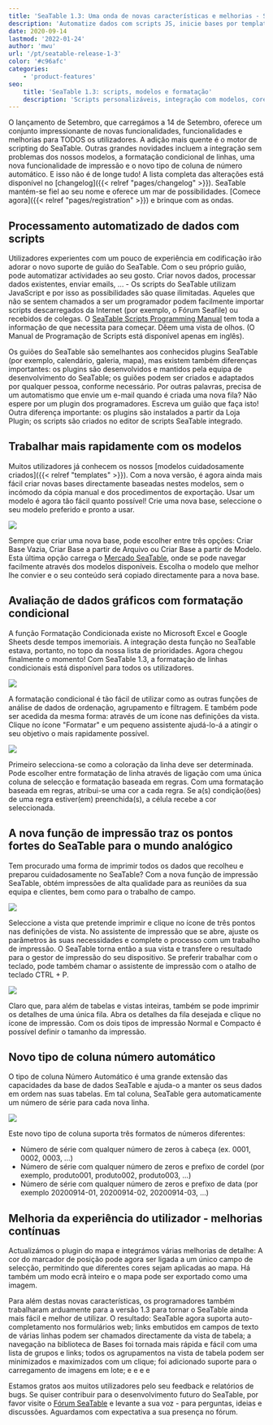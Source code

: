 ```yaml
---
title: 'SeaTable 1.3: Uma onda de novas características e melhorias - SeaTable'
description: 'Automatize dados com scripts JS, inicie bases por templates, formate linhas por condição, imprima tabelas/detalhes, numere registros automaticamente e aproveite novos recursos como autofill, URLs clicáveis, gestão de grupos e uploads em lote. Um update para times ágeis!'
date: 2020-09-14
lastmod: '2022-01-24'
author: 'mwu'
url: '/pt/seatable-release-1-3'
color: '#c96afc'
categories:
    - 'product-features'
seo:
    title: 'SeaTable 1.3: scripts, modelos e formatação'
    description: 'Scripts personalizáveis, integração com modelos, cores condicionais por linha, impressão avançada, autonumeração e mais… só no 1.3!'
---
```


O lançamento de Setembro, que carregámos a 14 de Setembro, oferece um conjunto impressionante de novas funcionalidades, funcionalidades e melhorias para TODOS os utilizadores. A adição mais quente é o motor de scripting do SeaTable. Outras grandes novidades incluem a integração sem problemas dos nossos modelos, a formatação condicional de linhas, uma nova funcionalidade de impressão e o novo tipo de coluna de número automático. E isso não é de longe tudo! A lista completa das alterações está disponível no [changelog]({{< relref "pages/changelog" >}}). SeaTable mantém-se fiel ao seu nome e oferece um mar de possibilidades. [Comece agora]({{< relref "pages/registration" >}}) e brinque com as ondas.

## Processamento automatizado de dados com scripts

Utilizadores experientes com um pouco de experiência em codificação irão adorar o novo suporte de guião do SeaTable. Com o seu próprio guião, pode automatizar actividades ao seu gosto. Criar novos dados, processar dados existentes, enviar emails, ... - Os scripts do SeaTable utilizam JavaScript e por isso as possibilidades são quase ilimitadas. Aqueles que não se sentem chamados a ser um programador podem facilmente importar scripts descarregados da Internet (por exemplo, o Fórum Seafile) ou recebidos de colegas. O [SeaTable Scripts Programming Manual](https://developer.seatable.com/scripts/) tem toda a informação de que necessita para começar. Dêem uma vista de olhos. (O Manual de Programação de Scripts está disponível apenas em inglês).

Os guiões do SeaTable são semelhantes aos conhecidos plugins SeaTable (por exemplo, calendário, galeria, mapa), mas existem também diferenças importantes: os plugins são desenvolvidos e mantidos pela equipa de desenvolvimento do SeaTable; os guiões podem ser criados e adaptados por qualquer pessoa, conforme necessário. Por outras palavras, precisa de um automatismo que envie um e-mail quando é criada uma nova fila? Não espere por um plugin dos programadores. Escreva um guião que faça isto! Outra diferença importante: os plugins são instalados a partir da Loja Plugin; os scripts são criados no editor de scripts SeaTable integrado.

## Trabalhar mais rapidamente com os modelos

Muitos utilizadores já conhecem os nossos [modelos cuidadosamente criados]({{< relref "templates" >}}). Com a nova versão, é agora ainda mais fácil criar novas bases directamente baseadas nestes modelos, sem o incómodo da cópia manual e dos procedimentos de exportação. Usar um modelo é agora tão fácil quanto possível! Crie uma nova base, seleccione o seu modelo preferido e pronto a usar.

![](create-from-template.png)

Sempre que criar uma nova base, pode escolher entre três opções: Criar Base Vazia, Criar Base a partir de Arquivo ou Criar Base a partir de Modelo. Esta última opção carrega o [Mercado SeaTable](https://market.seatable.io), onde se pode navegar facilmente através dos modelos disponíveis. Escolha o modelo que melhor lhe convier e o seu conteúdo será copiado directamente para a nova base.

## Avaliação de dados gráficos com formatação condicional

A função Formatação Condicionada existe no Microsoft Excel e Google Sheets desde tempos imemoriais. A integração desta função no SeaTable estava, portanto, no topo da nossa lista de prioridades. Agora chegou finalmente o momento! Com SeaTable 1.3, a formatação de linhas condicionais está disponível para todos os utilizadores.

![](row-color-non-modal.png)

A formatação condicional é tão fácil de utilizar como as outras funções de análise de dados de ordenação, agrupamento e filtragem. E também pode ser acedida da mesma forma: através de um ícone nas definições da vista. Clique no ícone "Formatar" e um pequeno assistente ajudá-lo-á a atingir o seu objetivo o mais rapidamente possível.

![](row-color.png)

Primeiro selecciona-se como a coloração da linha deve ser determinada. Pode escolher entre formatação de linha através de ligação com uma única coluna de selecção e formatação baseada em regras. Com uma formatação baseada em regras, atribui-se uma cor a cada regra. Se a(s) condição(ões) de uma regra estiver(em) preenchida(s), a célula recebe a cor seleccionada.

## A nova função de impressão traz os pontos fortes do SeaTable para o mundo analógico

Tem procurado uma forma de imprimir todos os dados que recolheu e preparou cuidadosamente no SeaTable? Com a nova função de impressão SeaTable, obtém impressões de alta qualidade para as reuniões da sua equipa e clientes, bem como para o trabalho de campo.

![](print-settings.png)

Seleccione a vista que pretende imprimir e clique no ícone de três pontos nas definições de vista. No assistente de impressão que se abre, ajuste os parâmetros às suas necessidades e complete o processo com um trabalho de impressão. O SeaTable torna então a sua vista e transfere o resultado para o gestor de impressão do seu dispositivo. Se preferir trabalhar com o teclado, pode também chamar o assistente de impressão com o atalho de teclado CTRL + P.

![](compact-row-detail.png)

Claro que, para além de tabelas e vistas inteiras, também se pode imprimir os detalhes de uma única fila. Abra os detalhes da fila desejada e clique no ícone de impressão. Com os dois tipos de impressão Normal e Compacto é possível definir o tamanho da impressão.

## Novo tipo de coluna número automático

O tipo de coluna Número Automático é uma grande extensão das capacidades da base de dados SeaTable e ajuda-o a manter os seus dados em ordem nas suas tabelas. Em tal coluna, SeaTable gera automaticamente um número de série para cada nova linha.

![](auto-number.png)

Este novo tipo de coluna suporta três formatos de números diferentes:

- Número de série com qualquer número de zeros à cabeça (ex. 0001, 0002, 0003, ...)
- Número de série com qualquer número de zeros e prefixo de cordel (por exemplo, produto001, produto002, produto003, ...)
- Número de série com qualquer número de zeros e prefixo de data (por exemplo 20200914-01, 20200914-02, 20200914-03, ...)

## Melhoria da experiência do utilizador - melhorias contínuas

Actualizámos o plugin do mapa e integrámos várias melhorias de detalhe: A cor do marcador de posição pode agora ser ligada a um único campo de selecção, permitindo que diferentes cores sejam aplicadas ao mapa. Há também um modo ecrã inteiro e o mapa pode ser exportado como uma imagem.

Para além destas novas características, os programadores também trabalharam arduamente para a versão 1.3 para tornar o SeaTable ainda mais fácil e melhor de utilizar. O resultado: SeaTable agora suporta auto-completamento nos formulários web; links embutidos em campos de texto de várias linhas podem ser chamados directamente da vista de tabela; a navegação na biblioteca de Bases foi tornada mais rápida e fácil com uma lista de grupos e links; todos os agrupamentos na vista de tabela podem ser minimizados e maximizados com um clique; foi adicionado suporte para o carregamento de imagens em lote; e e e e

Estamos gratos aos muitos utilizadores pelo seu feedback e relatórios de bugs. Se quiser contribuir para o desenvolvimento futuro do SeaTable, por favor visite o [Fórum SeaTable](https://forum.seatable.com) e levante a sua voz - para perguntas, ideias e discussões. Aguardamos com expectativa a sua presença no fórum.
